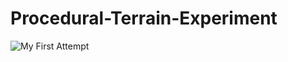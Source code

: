 Procedural-Terrain-Experiment
=============================

![My First Attempt](http://www.josephjaniga.com/healthbars.gif)
